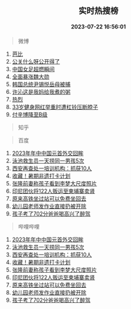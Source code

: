 <div align="center"><h2>实时热搜榜</h2><h4>2023-07-22 16:56:01</h4></div>

> 微博  

1. [芭比](https://s.weibo.com/weibo?q=%E8%8A%AD%E6%AF%94&t=31&band_rank=1&Refer=top)<br />
2. [公关什么呀公开得了](https://s.weibo.com/weibo?q=%23%E5%85%AC%E5%85%B3%E4%BB%80%E4%B9%88%E5%91%80%E5%85%AC%E5%BC%80%E5%BE%97%E4%BA%86%23&t=31&band_rank=2&Refer=top)<br />
3. [中国女足超燃瞬间](https://s.weibo.com/weibo?q=%23%E4%B8%AD%E5%9B%BD%E5%A5%B3%E8%B6%B3%E8%B6%85%E7%87%83%E7%9E%AC%E9%97%B4%23&t=31&band_rank=3&Refer=top)<br />
4. [全面暴涨魏大勋](https://s.weibo.com/weibo?q=%23%E5%85%A8%E9%9D%A2%E6%9A%B4%E6%B6%A8%E9%AD%8F%E5%A4%A7%E5%8B%8B%23&t=31&band_rank=4&Refer=top)<br />
5. [韩国总统尹锡悦岳母被捕](https://s.weibo.com/weibo?q=%23%E9%9F%A9%E5%9B%BD%E6%80%BB%E7%BB%9F%E5%B0%B9%E9%94%A1%E6%82%A6%E5%B2%B3%E6%AF%8D%E8%A2%AB%E6%8D%95%23&t=31&band_rank=5&Refer=top)<br />
6. [许沁这是我妈给我煮的粥](https://s.weibo.com/weibo?q=%23%E8%AE%B8%E6%B2%81%E8%BF%99%E6%98%AF%E6%88%91%E5%A6%88%E7%BB%99%E6%88%91%E7%85%AE%E7%9A%84%E7%B2%A5%23&t=31&band_rank=6&Refer=top)<br />
7. [热烈](https://s.weibo.com/weibo?q=%E7%83%AD%E7%83%88&t=31&band_rank=7&Refer=top)<br />
8. [33岁健身网红举重时遭杠铃压断脖子](https://s.weibo.com/weibo?q=%2333%E5%B2%81%E5%81%A5%E8%BA%AB%E7%BD%91%E7%BA%A2%E4%B8%BE%E9%87%8D%E6%97%B6%E9%81%AD%E6%9D%A0%E9%93%83%E5%8E%8B%E6%96%AD%E8%84%96%E5%AD%90%23&t=31&band_rank=8&Refer=top)<br />
9. [付辛博降至B级](https://s.weibo.com/weibo?q=%23%E4%BB%98%E8%BE%9B%E5%8D%9A%E9%99%8D%E8%87%B3B%E7%BA%A7%23&t=31&band_rank=9&Refer=top)<br />

> 知乎  


> 百度  

1. [2023年年中中国元首外交回眸](https://www.baidu.com/s?wd=2023%E5%B9%B4%E5%B9%B4%E4%B8%AD%E4%B8%AD%E5%9B%BD%E5%85%83%E9%A6%96%E5%A4%96%E4%BA%A4%E5%9B%9E%E7%9C%B8&sa=fyb_news&rsv_dl=fyb_news)<br />
2. [泳池救生员一天捞同一男孩5次](https://www.baidu.com/s?wd=%E6%B3%B3%E6%B1%A0%E6%95%91%E7%94%9F%E5%91%98%E4%B8%80%E5%A4%A9%E6%8D%9E%E5%90%8C%E4%B8%80%E7%94%B7%E5%AD%A95%E6%AC%A1&sa=fyb_news&rsv_dl=fyb_news)<br />
3. [西安再查处一培训机构：抓获10人](https://www.baidu.com/s?wd=%E8%A5%BF%E5%AE%89%E5%86%8D%E6%9F%A5%E5%A4%84%E4%B8%80%E5%9F%B9%E8%AE%AD%E6%9C%BA%E6%9E%84%EF%BC%9A%E6%8A%93%E8%8E%B710%E4%BA%BA&sa=fyb_news&rsv_dl=fyb_news)<br />
4. [收藏！暑期非遗打卡计划](https://www.baidu.com/s?wd=%E6%94%B6%E8%97%8F%EF%BC%81%E6%9A%91%E6%9C%9F%E9%9D%9E%E9%81%97%E6%89%93%E5%8D%A1%E8%AE%A1%E5%88%92&sa=fyb_news&rsv_dl=fyb_news)<br />
5. [张隆前妻称孩子看到李梦大尺度照片](https://www.baidu.com/s?wd=%E5%BC%A0%E9%9A%86%E5%89%8D%E5%A6%BB%E7%A7%B0%E5%AD%A9%E5%AD%90%E7%9C%8B%E5%88%B0%E6%9D%8E%E6%A2%A6%E5%A4%A7%E5%B0%BA%E5%BA%A6%E7%85%A7%E7%89%87&sa=fyb_news&rsv_dl=fyb_news)<br />
6. [印尼团伙将122人贩运至柬埔寨卖肾](https://www.baidu.com/s?wd=%E5%8D%B0%E5%B0%BC%E5%9B%A2%E4%BC%99%E5%B0%86122%E4%BA%BA%E8%B4%A9%E8%BF%90%E8%87%B3%E6%9F%AC%E5%9F%94%E5%AF%A8%E5%8D%96%E8%82%BE&sa=fyb_news&rsv_dl=fyb_news)<br />
7. [原来高铁坐过站可以免费坐回去](https://www.baidu.com/s?wd=%E5%8E%9F%E6%9D%A5%E9%AB%98%E9%93%81%E5%9D%90%E8%BF%87%E7%AB%99%E5%8F%AF%E4%BB%A5%E5%85%8D%E8%B4%B9%E5%9D%90%E5%9B%9E%E5%8E%BB&sa=fyb_news&rsv_dl=fyb_news)<br />
8. [幼儿园老师发作业直接扔被开除](https://www.baidu.com/s?wd=%E5%B9%BC%E5%84%BF%E5%9B%AD%E8%80%81%E5%B8%88%E5%8F%91%E4%BD%9C%E4%B8%9A%E7%9B%B4%E6%8E%A5%E6%89%94%E8%A2%AB%E5%BC%80%E9%99%A4&sa=fyb_news&rsv_dl=fyb_news)<br />
9. [孩子考了702分爸爸喝高兴了醉驾](https://www.baidu.com/s?wd=%E5%AD%A9%E5%AD%90%E8%80%83%E4%BA%86702%E5%88%86%E7%88%B8%E7%88%B8%E5%96%9D%E9%AB%98%E5%85%B4%E4%BA%86%E9%86%89%E9%A9%BE&sa=fyb_news&rsv_dl=fyb_news)<br />

> 哔哩哔哩  

1. [2023年年中中国元首外交回眸](https://www.baidu.com/s?wd=2023%E5%B9%B4%E5%B9%B4%E4%B8%AD%E4%B8%AD%E5%9B%BD%E5%85%83%E9%A6%96%E5%A4%96%E4%BA%A4%E5%9B%9E%E7%9C%B8&sa=fyb_news&rsv_dl=fyb_news)<br />
2. [泳池救生员一天捞同一男孩5次](https://www.baidu.com/s?wd=%E6%B3%B3%E6%B1%A0%E6%95%91%E7%94%9F%E5%91%98%E4%B8%80%E5%A4%A9%E6%8D%9E%E5%90%8C%E4%B8%80%E7%94%B7%E5%AD%A95%E6%AC%A1&sa=fyb_news&rsv_dl=fyb_news)<br />
3. [西安再查处一培训机构：抓获10人](https://www.baidu.com/s?wd=%E8%A5%BF%E5%AE%89%E5%86%8D%E6%9F%A5%E5%A4%84%E4%B8%80%E5%9F%B9%E8%AE%AD%E6%9C%BA%E6%9E%84%EF%BC%9A%E6%8A%93%E8%8E%B710%E4%BA%BA&sa=fyb_news&rsv_dl=fyb_news)<br />
4. [收藏！暑期非遗打卡计划](https://www.baidu.com/s?wd=%E6%94%B6%E8%97%8F%EF%BC%81%E6%9A%91%E6%9C%9F%E9%9D%9E%E9%81%97%E6%89%93%E5%8D%A1%E8%AE%A1%E5%88%92&sa=fyb_news&rsv_dl=fyb_news)<br />
5. [张隆前妻称孩子看到李梦大尺度照片](https://www.baidu.com/s?wd=%E5%BC%A0%E9%9A%86%E5%89%8D%E5%A6%BB%E7%A7%B0%E5%AD%A9%E5%AD%90%E7%9C%8B%E5%88%B0%E6%9D%8E%E6%A2%A6%E5%A4%A7%E5%B0%BA%E5%BA%A6%E7%85%A7%E7%89%87&sa=fyb_news&rsv_dl=fyb_news)<br />
6. [印尼团伙将122人贩运至柬埔寨卖肾](https://www.baidu.com/s?wd=%E5%8D%B0%E5%B0%BC%E5%9B%A2%E4%BC%99%E5%B0%86122%E4%BA%BA%E8%B4%A9%E8%BF%90%E8%87%B3%E6%9F%AC%E5%9F%94%E5%AF%A8%E5%8D%96%E8%82%BE&sa=fyb_news&rsv_dl=fyb_news)<br />
7. [原来高铁坐过站可以免费坐回去](https://www.baidu.com/s?wd=%E5%8E%9F%E6%9D%A5%E9%AB%98%E9%93%81%E5%9D%90%E8%BF%87%E7%AB%99%E5%8F%AF%E4%BB%A5%E5%85%8D%E8%B4%B9%E5%9D%90%E5%9B%9E%E5%8E%BB&sa=fyb_news&rsv_dl=fyb_news)<br />
8. [幼儿园老师发作业直接扔被开除](https://www.baidu.com/s?wd=%E5%B9%BC%E5%84%BF%E5%9B%AD%E8%80%81%E5%B8%88%E5%8F%91%E4%BD%9C%E4%B8%9A%E7%9B%B4%E6%8E%A5%E6%89%94%E8%A2%AB%E5%BC%80%E9%99%A4&sa=fyb_news&rsv_dl=fyb_news)<br />
9. [孩子考了702分爸爸喝高兴了醉驾](https://www.baidu.com/s?wd=%E5%AD%A9%E5%AD%90%E8%80%83%E4%BA%86702%E5%88%86%E7%88%B8%E7%88%B8%E5%96%9D%E9%AB%98%E5%85%B4%E4%BA%86%E9%86%89%E9%A9%BE&sa=fyb_news&rsv_dl=fyb_news)<br />
